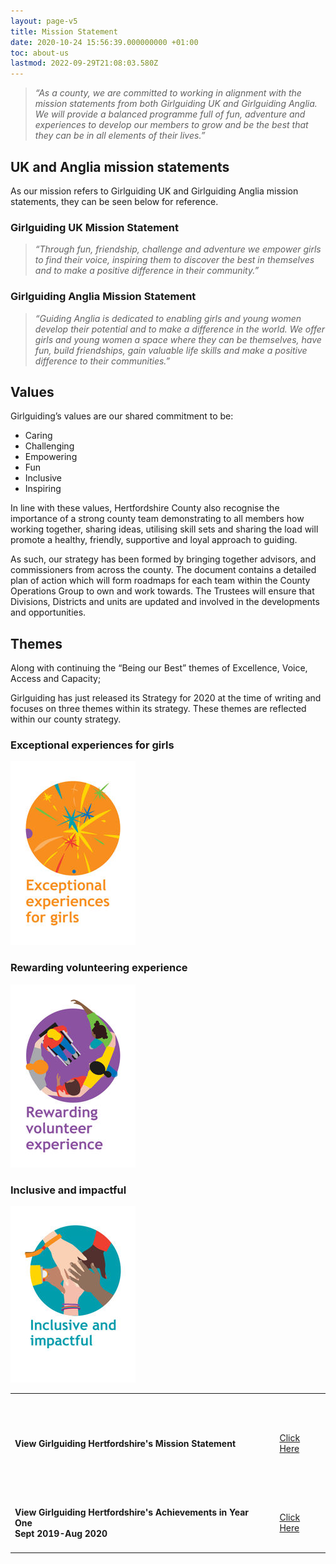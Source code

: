 ```yaml
---
layout: page-v5
title: Mission Statement
date: 2020-10-24 15:56:39.000000000 +01:00
toc: about-us
lastmod: 2022-09-29T21:08:03.580Z
---
```

> _“As a county, we are committed to working in alignment with the mission statements from both Girlguiding UK and Girlguiding Anglia. We will provide a balanced programme full of fun, adventure and experiences to develop our members to grow and be the best that they can be in all elements of their lives.”_

## UK and Anglia mission statements

As our mission refers to Girlguiding UK and Girlguiding Anglia mission statements, they can be seen below for reference.


### Girlguiding UK Mission Statement

> _“Through fun, friendship, challenge and adventure we empower girls to find their voice, inspiring them to discover the best in themselves and to make a positive difference in their community.”_

### Girlguiding Anglia Mission Statement

> _“Guiding Anglia is dedicated to enabling girls and young women develop their potential and to make a difference in the world. We offer girls and young women a space where they can be themselves, have fun, build friendships, gain valuable life skills and make a positive difference to their communities.”_

## Values

Girlguiding’s values are our shared commitment to be:

- Caring
- Challenging
- Empowering
- Fun
- Inclusive
- Inspiring

In line with these values, Hertfordshire County also recognise the importance of a strong county team demonstrating to all members how working together, sharing ideas, utilising skill sets and sharing the load will promote a healthy, friendly, supportive and loyal approach to guiding.

As such, our strategy has been formed by bringing together advisors, and commissioners from across the county. The document contains a detailed plan of action which will form roadmaps for each team within the County Operations Group to own and work towards. The Trustees will ensure that Divisions, Districts and units are updated and involved in the developments and opportunities.

## Themes

Along with continuing the “Being our Best” themes of Excellence, Voice, Access and Capacity;

Girlguiding has just released its Strategy for 2020 at the time of writing and focuses on three themes within its strategy. These themes are reflected within our county strategy.

<div class="row">
<div class="col-md-4">
<h3 class="sr-only">Exceptional experiences for girls</h3>
<img src="/assets/images/girlguidings-strategy-icons/exceptional_experiences_vertical_200.jpg" />
</div>
<div class="col-md-4">
<h3 class="sr-only">Rewarding volunteering experience</h3>
<img src="/assets/images/girlguidings-strategy-icons/rewarding_experience_vertical_200.jpg" />
</div>
<div class="col-md-4">
<h3 class="sr-only">Inclusive and impactful</h3>
<img src="/assets/images/girlguidings-strategy-icons/inclusive_impactful_vertical_200.jpg" />
</div>

</div>

<table>
    <tr style="height:160px;">
    <td><h4>View Girlguiding Hertfordshire's Mission Statement</h4></td><td><a class="btn btn-lg gg-btn gg-btn-200 gg-btn-pink-o" href="https://www.girlguidinghertfordshire.org.uk/wp-content/uploads/2020/10/Hertfordshire-County-Mission-Statement.pdf" target="_blank"><span>Click Here</span></a></td>
    </tr><tr>
    <td><h4>View Girlguiding Hertfordshire's Achievements in Year One&nbsp;&nbsp;&nbsp;&nbsp;&nbsp;<br/>Sept 2019-Aug 2020</h4></td><td> <a class="btn btn-lg gg-btn gg-btn-200 gg-btn-pink-o" href="https://www.girlguidinghertfordshire.org.uk/wp-content/uploads/2020/10/Hertfordshire-County-Plan-Year-One-PUBLIC.pdf" target="_blank" rel="noopener"><span>Click Here</span></a>

